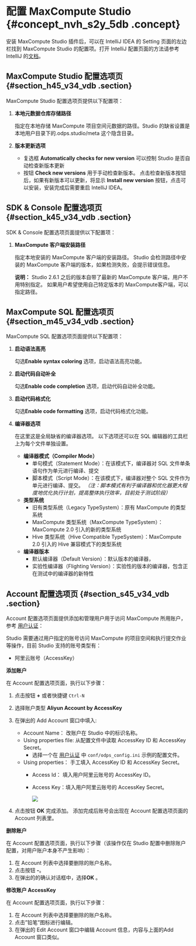 # 配置 MaxCompute Studio {#concept_nvh_s2y_5db .concept}

安装 MaxCompute Studio 插件后，可以在 IntelliJ IDEA 的 Setting 页面的左边栏找到 MaxCompute Studio 的配置项。打开 IntelliJ 配置页面的方法请参考 IntelliJ 的[文档](https://www.jetbrains.com/help/idea/2016.3/accessing-settings.html)。

## MaxCompute Studio 配置选项页 {#section_h45_v34_vdb .section}

MaxCompute Studio 配置选项页提供以下配置项：

1.  **本地元数据仓库存储路径**

    指定在本地存储 MaxCompute 项目空间元数据的路径。Studio 的缺省设置是本地用户目录下的.odps.studio/meta 这个隐含目录。

2.  **版本更新选项**

    -   复选框 **Automatically checks for new version** 可以控制 Studio 是否自动检查新版本更新
    -   按钮 **Check new versions** 用于手动检查新版本。 点击检查新版本按钮后，如果有新版本可以更新，将显示 **Install new version** 按钮，点击可以安装，安装完成后需要重启 IntelliJ IDEA。

## SDK & Console 配置选项页 {#section_k45_v34_vdb .section}

SDK & Console 配置选项页面提供以下配置项：

1.  **MaxCompute 客户端安装路径**

    指定本地安装的 MaxCompute 客户端的安装路径。 Studio 会检测路径中安装的 MaxCompute 客户端的版本，如果检测失败，会提示错误信息。

    **说明：** Studio 2.6.1 之后的版本自带了最新的 MaxCompute 客户端，用户不用特别指定。 如果用户希望使用自己特定版本的 MaxCompute客户端，可以指定路径。


## MaxCompute SQL 配置选项页 {#section_m45_v34_vdb .section}

MaxCompute SQL 配置选项页面提供以下配置项：

1.  **启动语法高亮**

    勾选**Enable syntax coloring** 选项，启动语法高亮功能。

2.  **启动代码自动补全**

    勾选**Enable code completion** 选项，启动代码自动补全功能。

3.  **启动代码格式化**

    勾选**Enable code formatting** 选项，启动代码格式化功能。

4.  **编译器选项**

    在这里这是全局缺省的编译器选项。 以下选项还可以在 SQL 编辑器的工具栏上为每个文件单独设置。

    -   **编译器模式（Compiler Mode）**
        -   单句模式（Statement Mode）：在该模式下，编译器对 SQL 文件单条语句作为单元进行编译、提交
        -   脚本模式（Script Mode）：在该模式下，编译器对整个 SQL 文件作为单元进行编译、提交。 *（注：脚本模式有利于编译器和优化器更大程度地优化执行计划，提高整体执行效率，目前处于测试阶段）*
    -   **类型系统**
        -   旧有类型系统（Legacy TypeSystem）：原有 MaxCompute 的类型系统
        -   MaxCompute 类型系统（MaxCompute TypeSystem）：MaxCompute 2.0 引入的新的类型系统
        -   Hive 类型系统（Hive Compatible TypeSystem）：MaxCompute 2.0 引入的 Hive 兼容模式下的类型系统
    -   **编译器版本**
        -   默认编译器（Default Version）：默认版本的编译器，
        -   实验性编译器（Flighting Version）：实验性的版本的编译器，包含正在测试中的编译器的新特性

## Account 配置选项页 {#section_s45_v34_vdb .section}

Account 配置选项页面提供添加和管理用户用于访问 MaxCompute 所用账户，参考 [用户认证](../cn.zh-CN/用户指南/安全指南/用户认证.md)：

Studio 需要通过用户指定的账号访问 MaxCompute 的项目空间和执行提交作业等操作，目前 Studio 支持的账号类型有：

-   阿里云账号（AccessKey）

**添加账户**

在 Account 配置选项页面，执行以下步骤：

1.  点击按钮 **+** 或者快捷键 `Ctrl-N`
2.  选择账户类型 **Aliyun Account by AccessKey**
3.  在弹出的 Add Account 窗口中填入:
    -   Account Name： 改账户在 Studio 中的标识名称。
    -   Using properties file: 从配置文件中读取 AccessKey ID 和 AccessKey Secret。
        -   选择一个在 [用户认证](../cn.zh-CN/用户指南/安全指南/用户认证.md) 中 `conf/odps_config.ini` 示例的配置文件。
    -   Using properties： 手工填入 AccessKey ID 和 AccessKey Secret。
        -   Access Id： 填入用户阿里云账号的 AccessKey ID。
        -   Access Key：填入用户阿里云账号的 AccessKey Secret。

            ![](http://static-aliyun-doc.oss-cn-hangzhou.aliyuncs.com/assets/img/12143/2461_zh-CN.png)

4.  点击按钮 **OK** 完成添加。 添加完成后账号会出现在 Account 配置选项页面的 Account 列表里。

**删除账户**

在 Account 配置选项页面，执行以下步骤（该操作仅在 Studio 配置中删除账户配置，对用户账户本身不产生影响）：

1.  在 Account 列表中选择要删除的账户名称。
2.  点击按钮 **-**。
3.  在弹出的的确认对话框中，选择**OK** 。

**修改账户 AccessKey**

在 Account 配置选项页面，执行以下步骤：

1.  在 Account 列表中选择要删除的账户名称。
2.  点击”铅笔”图标进行编辑。
3.  在弹出的 Edit Account 窗口中编辑 Account 信息，内容与上面的Add Account 窗口类似。

